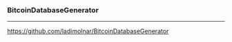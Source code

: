 ### BitcoinDatabaseGenerator
---
https://github.com/ladimolnar/BitcoinDatabaseGenerator

```
```

```
```

```
```

